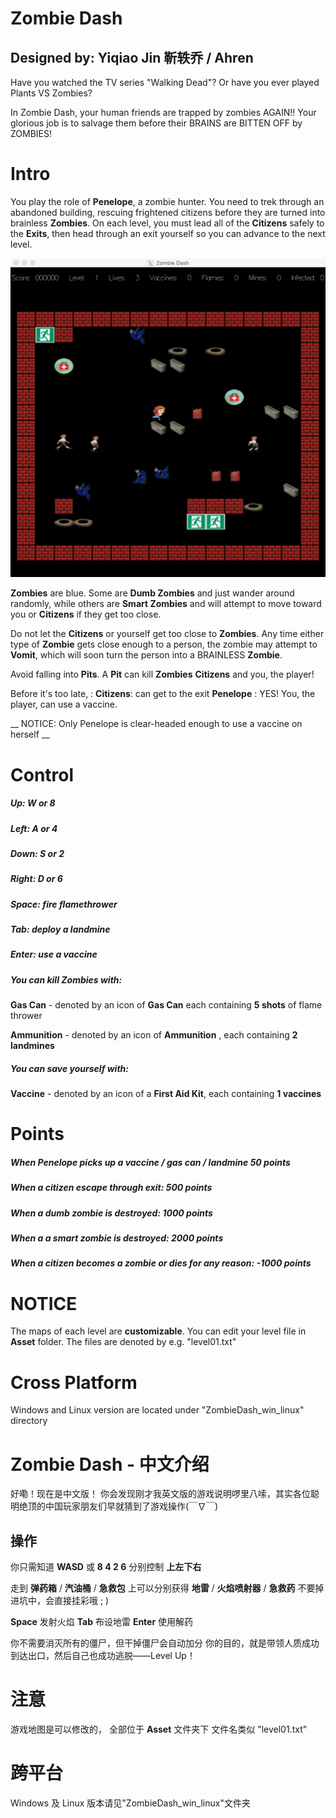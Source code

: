 # Zombie Dash
## Designed by:          Yiqiao Jin  靳轶乔 /  Ahren

Have you watched the TV series "Walking Dead"? Or have you ever played Plants VS Zombies? 

In Zombie Dash, your human friends are trapped by zombies AGAIN!! Your glorious job is to salvage them before their BRAINS are BITTEN OFF by ZOMBIES!


# Intro

You play the role of **Penelope**, a zombie hunter. You need to trek through an abandoned building, rescuing frightened citizens before they are turned into brainless **Zombies**. On each level, you must lead all of the **Citizens** safely to the **Exits**, then head through an exit yourself so you can advance to the next level.

![GamePlay](https://github.com/Ahren09/ZombieDash/raw/master/Gameplay.jpg)

**Zombies** are blue. Some are **Dumb Zombies** and just wander around randomly, while others are **Smart Zombies** and will attempt to move toward you or **Citizens** if they get too close. 

Do not let the **Citizens** or yourself get too close to **Zombies**.
Any time either type of **Zombie** gets close enough to a person, the zombie may attempt to **Vomit**, which will soon turn the person into a BRAINLESS **Zombie**.

Avoid falling into **Pits**. A **Pit** can kill **Zombies** **Citizens** and you, the player!

Before it's too late, :
**Citizens**:      can get to the exit 
**Penelope** :   YES! You, the player, can use a vaccine. 

__ NOTICE: Only Penelope is clear-headed enough to use a vaccine on herself __

# Control
##### Up:           W or 8
##### Left:          A or 4
##### Down:       S or 2
##### Right:        D or 6

#####  Space:      fire flamethrower
##### Tab:           deploy a landmine
##### Enter:        use a vaccine

##### You can kill Zombies with:
**Gas Can**
    - denoted by an icon of **Gas Can**  each containing **5 shots** of flame thrower
    
**Ammunition**
    - denoted by an icon of **Ammunition** , each containing **2 landmines**

##### You can save yourself with:
**Vaccine**
    - denoted by an icon of a **First Aid Kit**, each containing **1 vaccines**


# Points 

##### When Penelope picks up a vaccine / gas can / landmine **50 points**
##### When a citizen escape through exit: **500 points**
##### When a dumb zombie is destroyed: **1000 points**
##### When a a smart zombie is destroyed: **2000 points**
##### When a citizen becomes a zombie or dies for any reason: **-1000 points**


# NOTICE
The maps of each level are **customizable**. You can edit your level file in **Asset** folder.
The files are denoted by e.g. "level01.txt"

# Cross Platform
Windows and Linux version are located under "ZombieDash_win_linux" directory


# Zombie Dash - 中文介绍

好嘞！现在是中文版！
你会发现刚才我英文版的游戏说明啰里八嗦，其实各位聪明绝顶的中国玩家朋友们早就猜到了游戏操作(￣∇￣)

## 操作
你只需知道
**WASD** 或 **8 4 2 6**
分别控制 **上左下右**

走到 **弹药箱** / **汽油桶** / **急救包** 上可以分别获得
**地雷** / **火焰喷射器** / **急救药**
不要掉进坑中，会直接挂彩哦 ; ) 

**Space**  发射火焰
**Tab**      布设地雷
**Enter**   使用解药

你不需要消灭所有的僵尸，但干掉僵尸会自动加分
你的目的，就是带领人质成功到达出口，然后自己也成功逃脱——Level Up！

# 注意
游戏地图是可以修改的， 全部位于 **Asset** 文件夹下
文件名类似 "level01.txt"

# 跨平台
Windows 及 Linux 版本请见"ZombieDash_win_linux"文件夹


